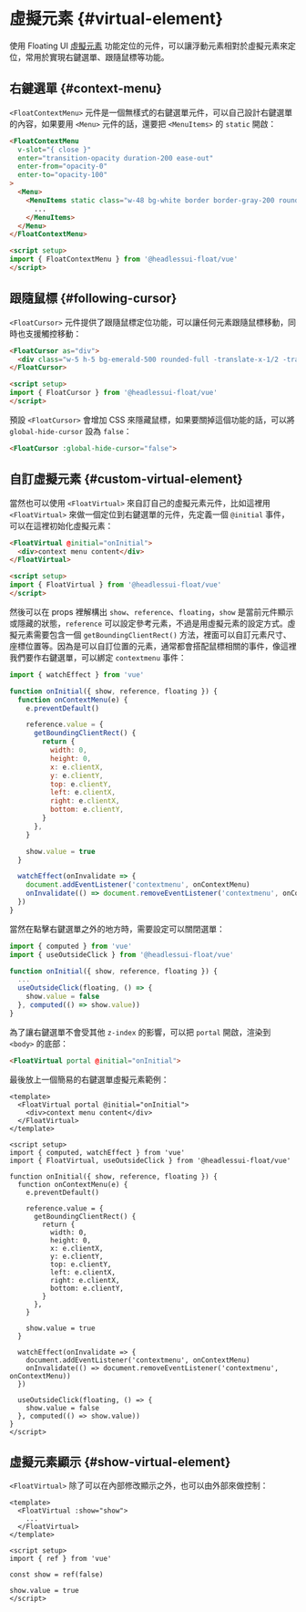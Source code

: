 # 虛擬元素 <Badge label="v0.11+" /> {#virtual-element}

使用 Floating UI [虛擬元素](https://floating-ui.com/docs/virtual-elements) 功能定位的元件，可以讓浮動元素相對於虛擬元素來定位，常用於實現右鍵選單、跟隨鼠標等功能。

## 右鍵選單 {#context-menu}

`<FloatContextMenu>` 元件是一個無樣式的右鍵選單元件，可以自己設計右鍵選單的內容，如果要用 `<Menu>` 元件的話，還要把 `<MenuItems>` 的 `static` 開啟：

```html
<FloatContextMenu
  v-slot="{ close }"
  enter="transition-opacity duration-200 ease-out"
  enter-from="opacity-0"
  enter-to="opacity-100"
>
  <Menu>
    <MenuItems static class="w-48 bg-white border border-gray-200 rounded-md shadow-lg overflow-hidden focus:outline-none">
      ...
    </MenuItems>
  </Menu>
</FloatContextMenu>

<script setup>
import { FloatContextMenu } from '@headlessui-float/vue'
</script>
```

## 跟隨鼠標 {#following-cursor}

`<FloatCursor>` 元件提供了跟隨鼠標定位功能，可以讓任何元素跟隨鼠標移動，同時也支援觸控移動：

```html
<FloatCursor as="div">
  <div class="w-5 h-5 bg-emerald-500 rounded-full -translate-x-1/2 -translate-y-1/2" />
</FloatCursor>

<script setup>
import { FloatCursor } from '@headlessui-float/vue'
</script>
```

預設 `<FloatCursor>` 會增加 CSS 來隱藏鼠標，如果要關掉這個功能的話，可以將 `global-hide-cursor` 設為 `false`：

```html
<FloatCursor :global-hide-cursor="false">
```

## 自訂虛擬元素 {#custom-virtual-element}

當然也可以使用 `<FloatVirtual>` 來自訂自己的虛擬元素元件，比如這裡用 `<FloatVirtual>` 來做一個定位到右鍵選單的元件，先定義一個 `@initial` 事件，可以在這裡初始化虛擬元素：

```html
<FloatVirtual @initial="onInitial">
  <div>context menu content</div>
</FloatVirtual>

<script setup>
import { FloatVirtual } from '@headlessui-float/vue'
</script>
```

然後可以在 props 裡解構出 `show`、`reference`、`floating`，`show` 是當前元件顯示或隱藏的狀態，`reference` 可以設定參考元素，不過是用虛擬元素的設定方式。虛擬元素需要包含一個 `getBoundingClientRect()` 方法，裡面可以自訂元素尺寸、座標位置等。因為是可以自訂位置的元素，通常都會搭配鼠標相關的事件，像這裡我們要作右鍵選單，可以綁定 `contextmenu` 事件：

```js
import { watchEffect } from 'vue'

function onInitial({ show, reference, floating }) {
  function onContextMenu(e) {
    e.preventDefault()

    reference.value = {
      getBoundingClientRect() {
        return {
          width: 0,
          height: 0,
          x: e.clientX,
          y: e.clientY,
          top: e.clientY,
          left: e.clientX,
          right: e.clientX,
          bottom: e.clientY,
        }
      },
    }

    show.value = true
  }

  watchEffect(onInvalidate => {
    document.addEventListener('contextmenu', onContextMenu)
    onInvalidate(() => document.removeEventListener('contextmenu', onContextMenu))
  })
}
```

當然在點擊右鍵選單之外的地方時，需要設定可以關閉選單：

```js
import { computed } from 'vue'
import { useOutsideClick } from '@headlessui-float/vue'

function onInitial({ show, reference, floating }) {
  ...
  useOutsideClick(floating, () => {
    show.value = false
  }, computed(() => show.value))
}
```

為了讓右鍵選單不會受其他 `z-index` 的影響，可以把 `portal` 開啟，渲染到 `<body>` 的底部：

```html
<FloatVirtual portal @initial="onInitial">
```

最後放上一個簡易的右鍵選單虛擬元素範例：

```vue
<template>
  <FloatVirtual portal @initial="onInitial">
    <div>context menu content</div>
  </FloatVirtual>
</template>

<script setup>
import { computed, watchEffect } from 'vue'
import { FloatVirtual, useOutsideClick } from '@headlessui-float/vue'

function onInitial({ show, reference, floating }) {
  function onContextMenu(e) {
    e.preventDefault()

    reference.value = {
      getBoundingClientRect() {
        return {
          width: 0,
          height: 0,
          x: e.clientX,
          y: e.clientY,
          top: e.clientY,
          left: e.clientX,
          right: e.clientX,
          bottom: e.clientY,
        }
      },
    }

    show.value = true
  }

  watchEffect(onInvalidate => {
    document.addEventListener('contextmenu', onContextMenu)
    onInvalidate(() => document.removeEventListener('contextmenu', onContextMenu))
  })

  useOutsideClick(floating, () => {
    show.value = false
  }, computed(() => show.value))
}
</script>
```

## 虛擬元素顯示 {#show-virtual-element}

`<FloatVirtual>` 除了可以在內部修改顯示之外，也可以由外部來做控制：

```vue
<template>
  <FloatVirtual :show="show">
    ...
  </FloatVirtual>
</template>

<script setup>
import { ref } from 'vue'

const show = ref(false)

show.value = true
</script>
```
